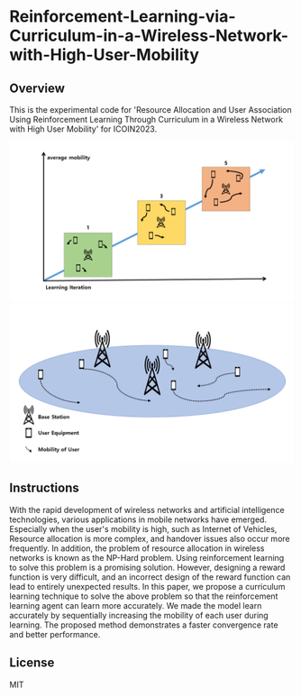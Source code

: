 # Reinforcement-Learning-via-Curriculum-in-a-Wireless-Network-with-High-User-Mobility

## Overview
This is the experimental code for 'Resource Allocation and User Association Using Reinforcement Learning Through Curriculum in a Wireless Network with High User Mobility' for ICOIN2023.

![image info](./curr.png)
![image info](./systemmodel.png)

## Instructions
With the rapid development of wireless networks and artificial intelligence technologies, various applications in mobile networks have emerged. Especially when the user's mobility is high, such as Internet of Vehicles, Resource allocation is more complex, and handover issues also occur more frequently. In addition, the problem of resource allocation in wireless networks is known as the NP-Hard problem. Using reinforcement learning to solve this problem is a promising solution. However, designing a reward function is very difficult, and an incorrect design of the reward function can lead to entirely unexpected results. In this paper, we propose a curriculum learning technique to solve the above problem so that the reinforcement learning agent can learn more accurately. We made the model learn accurately by sequentially increasing the mobility of each user during learning. The proposed method demonstrates a faster convergence rate and better performance.

## License
MIT
